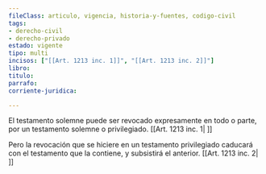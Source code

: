 ```yaml
---
fileClass: articulo, vigencia, historia-y-fuentes, codigo-civil
tags:
- derecho-civil
- derecho-privado
estado: vigente
tipo: multi
incisos: ["[[Art. 1213 inc. 1]]", "[[Art. 1213 inc. 2]]"]
libro:
titulo:
parrafo:
corriente-juridica:

---
```

El testamento solemne puede ser revocado expresamente en todo o parte, por un testamento solemne o privilegiado. [[Art. 1213 inc. 1| ]]

Pero la revocación que se hiciere en un testamento privilegiado caducará con el testamento que la contiene, y subsistirá el anterior. [[Art. 1213 inc. 2| ]]
